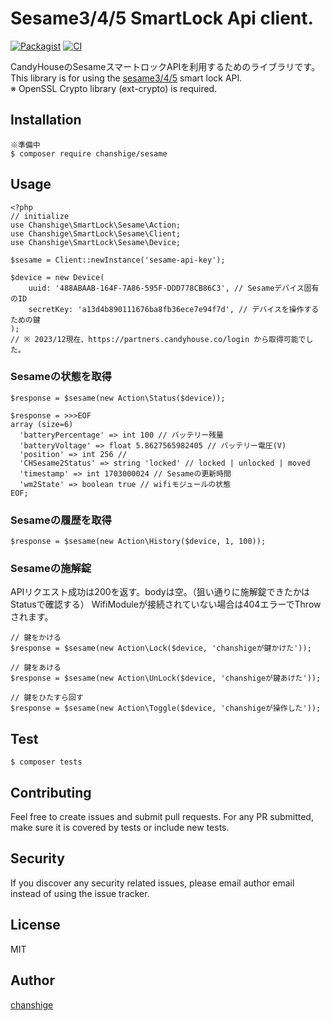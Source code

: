 # Sesame3/4/5 SmartLock Api client.

[![Packagist](https://img.shields.io/badge/packagist-v2.0.0-blue.svg)](https://packagist.org/packages/chanshige/sesame)
[![CI](https://github.com/chanshige/sesame/actions/workflows/ci.yml/badge.svg)](https://github.com/chanshige/sesame/actions/workflows/ci.yml)

CandyHouseのSesameスマートロックAPIを利用するためのライブラリです。  
This library is for using the [sesame3/4/5](https://jp.candyhouse.co/) smart lock API.  
※ OpenSSL Crypto library (ext-crypto) is required.

Installation
--
```
※準備中
$ composer require chanshige/sesame
```

Usage
--
```injectablephp
<?php
// initialize
use Chanshige\SmartLock\Sesame\Action;
use Chanshige\SmartLock\Sesame\Client;
use Chanshige\SmartLock\Sesame\Device;

$sesame = Client::newInstance('sesame-api-key');

$device = new Device(
    uuid: '488ABAAB-164F-7A86-595F-DDD778CB86C3', // Sesameデバイス固有のID
    secretKey: 'a13d4b890111676ba8fb36ece7e94f7d', // デバイスを操作するための鍵
);
// ※ 2023/12現在、https://partners.candyhouse.co/login から取得可能でした。
```

### Sesameの状態を取得
```injectablephp
$response = $sesame(new Action\Status($device));

$response = >>>EOF
array (size=6)
  'batteryPercentage' => int 100 // バッテリー残量
  'batteryVoltage' => float 5.8627565982405 // バッテリー電圧(V)
  'position' => int 256 // 
  'CHSesame2Status' => string 'locked' // locked | unlocked | moved
  'timestamp' => int 1703000024 // Sesameの更新時間
  'wm2State' => boolean true // wifiモジュールの状態
EOF;

```

### Sesameの履歴を取得
```injectablephp
$response = $sesame(new Action\History($device, 1, 100));
```

### Sesameの施解錠
APIリクエスト成功は200を返す。bodyは空。（狙い通りに施解錠できたかはStatusで確認する）
WifiModuleが接続されていない場合は404エラーでThrowされます。
```injectablephp
// 鍵をかける
$response = $sesame(new Action\Lock($device, 'chanshigeが鍵かけた'));

// 鍵をあける
$response = $sesame(new Action\UnLock($device, 'chanshigeが鍵あけた'));

// 鍵をひたすら回す
$response = $sesame(new Action\Toggle($device, 'chanshigeが操作した'));
```
Test
--
```
$ composer tests
```

Contributing
--
Feel free to create issues and submit pull requests. For any PR submitted, make sure it is covered by tests or include new tests.

Security
--
If you discover any security related issues, please email author email instead of using the issue tracker.

License
--
MIT

Author
--
[chanshige](https://twitter.com/chanshige)